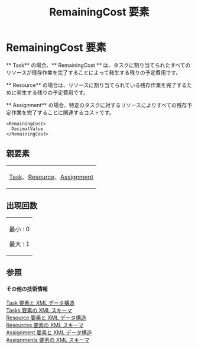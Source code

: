 ﻿---
title: RemainingCost 要素
TOCTitle: RemainingCost 要素
ms:assetid: f14789f4-9450-40a8-b43d-b66f314518bd
ms:mtpsurl: https://msdn.microsoft.com/ja-jp/library/Bb968728(v=office.12)
ms:contentKeyID: 16750266
ms.date: 06/30/2008
mtps_version: v=office.12
ms.translationtype: HT
---

# RemainingCost 要素

** Task** の場合、** RemainingCost ** は、タスクに割り当てられたすべてのリソースが残存作業を完了することによって発生する残りの予定費用です。

** Resource** の場合は、リソースに割り当てられている残存作業を完了するために発生する残りの予定費用です。

** Assignment** の場合、特定のタスクに対するリソースによりすべての残存予定作業を完了することに関連するコストです。

    <RemainingCost>
      DecimalValue
    </RemainingCost>

## 親要素

<table>
<colgroup>
<col style="width: 100%" />
</colgroup>
<tbody>
<tr class="odd">
<td><p><a href="task-element.md">Task</a>、<a href="resource-element.md">Resource</a>、<a href="assignment-element.md">Assignment</a></p></td>
</tr>
</tbody>
</table>


## 出現回数


<table>
<colgroup>
<col style="width: 100%" />
</colgroup>
<tbody>
<tr class="odd">
<td><p>最小 : 0</p>
<p>最大 : 1</p></td>
</tr>
</tbody>
</table>


## 参照

#### その他の技術情報

[Task 要素と XML データ構造](task-elements-and-xml-structure.md)  
[Tasks 要素の XML スキーマ](xml-schema-for-the-tasks-element.md)  
[Resource 要素と XML データ構造](resource-elements-and-xml-structure.md)  
[Resources 要素の XML スキーマ](xml-schema-for-the-resources-element.md)  
[Assignment 要素と XML データ構造](assignment-elements-and-xml-structure.md)  
[Assignments 要素の XML スキーマ](xml-schema-for-the-assignments-element.md)

